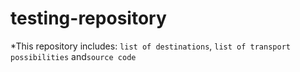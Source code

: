 # testing-repository
*This repository includes:
`list of destinations`, `list of transport possibilities` and`source code`
